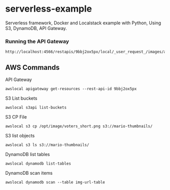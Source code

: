 # serverless-example
Serverless framework, Docker and Localstack example with Python, Using S3, DynamoDB, API Gateway.

### Running the API Gateway

    http://localhost:4566/restapis/9bbj2ox5px/local/_user_request_/images/all

## AWS Commands

API Gateway

    awslocal apigateway get-resources --rest-api-id 9bbj2ox5px

S3 List buckets

    awslocal s3api list-buckets

S3 CP File

    awslocal s3 cp /opt/image/voters_short.png s3://mario-thumbnails/

S3 list objects

    awslocal s3 ls s3://mario-thumbnails/

DynamoDB list tables
    
    awslocal dynamodb list-tables

DynamoDB scan items

    awslocal dynamodb scan --table img-url-table